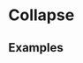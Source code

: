 # Collapse

## Examples

<ex-code name="ex-collapse-basic"/></ex-code>

<ex-code name="ex-collapse-multiple"/></ex-code>


